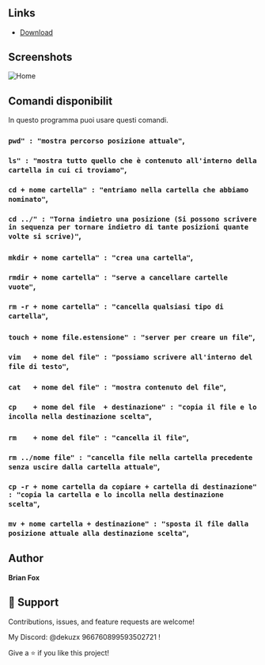 <h1 align="center"><Git-Bash></h1>

## Links

- [Download](https://git-scm.com/downloads)

## Screenshots

![Home](https://github.com/dekuzx/GitBashCmd-IT/assets/111773957/7640a7b5-bf3d-44ca-924c-4027bff9d457)

## Comandi disponibilit

In questo programma puoi usare questi comandi. 

### `pwd" : "mostra percorso posizione attuale"`,
### `ls" : "mostra tutto quello che è contenuto all'interno della cartella in cui ci troviamo"`,
### `cd + nome cartella" : "entriamo nella cartella che abbiamo nominato"`,
### `cd ../" : "Torna indietro una posizione (Si possono scrivere in sequenza per tornare indietro di tante posizioni quante volte si scrive)"`,
### `mkdir + nome cartella" : "crea una cartella"`,
### `rmdir + nome cartella" : "serve a cancellare cartelle vuote"`,
### `rm -r + nome cartella" : "cancella qualsiasi tipo di cartella"`,
### `touch + nome file.estensione" : "server per creare un file"`,
### `vim   + nome del file" : "possiamo scrivere all'interno del file di testo"`,
### `cat   + nome del file" : "mostra contenuto del file"`,
### `cp    + nome del file  + destinazione" : "copia il file e lo incolla nella destinazione scelta"`,
### `rm    + nome del file" : "cancella il file"`,
### `rm ../nome file" : "cancella file nella cartella precedente senza uscire dalla cartella attuale"`,
### `cp -r + nome cartella da copiare + cartella di destinazione" : "copia la cartella e lo incolla nella destinazione scelta"`,
### `mv + nome cartella + destinazione" : "sposta il file dalla posizione attuale alla destinazione scelta"`,

## Author

**Brian Fox**

## 🤝 Support

Contributions, issues, and feature requests are welcome!

My Discord: @dekuzx 966760899593502721 !

Give a ⭐️ if you like this project!
